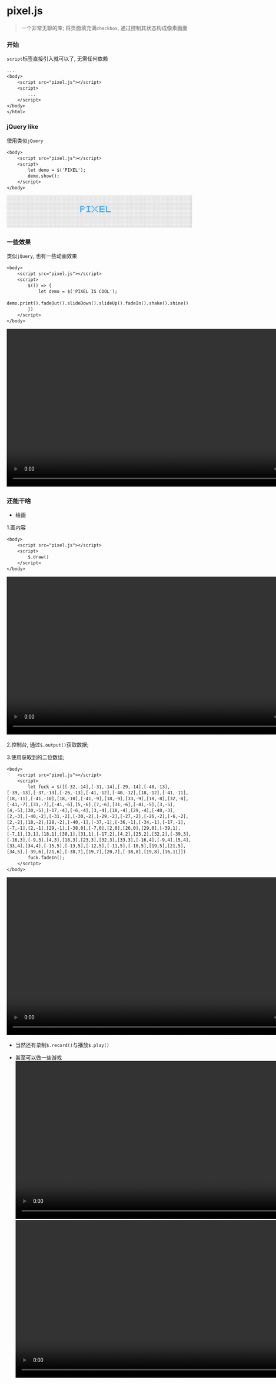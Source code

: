 # pixel.js
> 一个非常无聊的库; 将页面填充满`checkbox`, 通过控制其状态构成像素画面

### 开始

`script`标签直接引入就可以了, 无需任何依赖

```
...
<body>
    <script src="pixel.js"></script>
    <script>
        ...
    </script>
</body>
</html>
```

### jQuery like

使用类似`jQuery`

```
<body>
    <script src="pixel.js"></script>
    <script>
        let demo = $('PIXEL');
        demo.show();
    </script>
</body>
```
![](./img/1.png)

### 一些效果

类似`jQuery`, 也有一些动画效果

```
<body>
    <script src="pixel.js"></script>
    <script>
        $(() => {
            let demo = $('PIXEL IS COOL');
            demo.print().fadeOut().slideDown().slideUp().fadeIn().shake().shine()
        })
    </script>
</body>
```
<video src="./img/2.mov" controls autoplay loop width=855></video>

### 还能干啥

* 绘画

1.画内容

```
<body>
    <script src="pixel.js"></script>
    <script>
        $.draw()
    </script>
</body>
```
<video src="./img/3.mov" controls autoplay loop width=855></video>

2.控制台, 通过`$.output()`获取数据;

3.使用获取到的二位数组;

```
<body>
    <script src="pixel.js"></script>
    <script>
        let fuck = $([[-32,-14],[-31,-14],[-29,-14],[-40,-13],[-39,-13],[-37,-13],[-26,-13],[-41,-12],[-40,-12],[18,-12],[-41,-11],[18,-11],[-41,-10],[18,-10],[-41,-9],[18,-9],[33,-9],[18,-8],[32,-8],[-41,-7],[31,-7],[-41,-6],[5,-6],[7,-6],[31,-6],[-41,-5],[3,-5],[4,-5],[30,-5],[-17,-4],[-6,-4],[3,-4],[18,-4],[29,-4],[-40,-3],[2,-3],[-40,-2],[-31,-2],[-30,-2],[-29,-2],[-27,-2],[-26,-2],[-6,-2],[2,-2],[18,-2],[28,-2],[-40,-1],[-37,-1],[-36,-1],[-34,-1],[-17,-1],[-7,-1],[2,-1],[29,-1],[-38,0],[-7,0],[2,0],[26,0],[29,0],[-39,1],[-7,1],[3,1],[18,1],[30,1],[31,1],[-17,2],[4,2],[25,2],[32,2],[-39,3],[-16,3],[-9,3],[4,3],[18,3],[23,3],[32,3],[33,3],[-16,4],[-9,4],[5,4],[33,4],[34,4],[-15,5],[-13,5],[-12,5],[-11,5],[-10,5],[19,5],[21,5],[34,5],[-39,6],[21,6],[-38,7],[19,7],[20,7],[-38,8],[19,8],[16,11]])
        fuck.fadeIn();
    </script>
</body>
```

<video src="./img/4.mov" controls autoplay loop width=855></video>

* 当然还有录制`$.record()`与播放`$.play()`

* 甚至可以做一些游戏
<video src="./img/5.mov" controls autoplay loop width=855></video>
<video src="./img/6.mov" controls autoplay loop width=855></video>